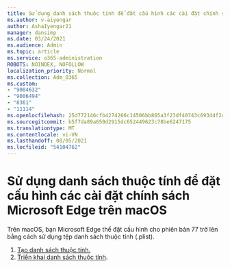 ```yaml
---
title: Sử dụng danh sách thuộc tính để đặt cấu hình các cài đặt chính sách Microsoft Edge trên macOS
ms.author: v-aiyengar
author: AshaIyengar21
manager: dansimp
ms.date: 03/24/2021
ms.audience: Admin
ms.topic: article
ms.service: o365-administration
ROBOTS: NOINDEX, NOFOLLOW
localization_priority: Normal
ms.collection: Adm_O365
ms.custom:
- "9004632"
- "9006494"
- "8361"
- "11114"
ms.openlocfilehash: 25d772146cfb4274266c14506bb865a3f23df40743c693d4f2d22cf8ca701e52
ms.sourcegitcommit: b5f7da89a650d2915dc652449623c78be6247175
ms.translationtype: MT
ms.contentlocale: vi-VN
ms.lasthandoff: 08/05/2021
ms.locfileid: "54104762"
---
```

# <a name="use-a-property-list-to-configure-the-policy-settings-for-microsoft-edge-on-macos"></a>Sử dụng danh sách thuộc tính để đặt cấu hình các cài đặt chính sách Microsoft Edge trên macOS

Trên macOS, bạn Microsoft Edge thể đặt cấu hình cho phiên bản 77 trở lên bằng cách sử dụng tệp danh sách thuộc tính (.plist).

1. [Tạo danh sách thuộc tính.](https://go.microsoft.com/fwlink/?linkid=2134726)
1. [Triển khai danh sách thuộc tính](https://go.microsoft.com/fwlink/?linkid=2134727).
